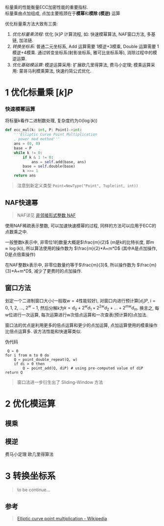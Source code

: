 标量乘的性能衡量ECC加密性能的重要指标.  
标量乘由点加组成, 点加主要瓶颈在于**模幂**和**模除 (模逆)** 运算

优化标量乘方法大致有三类:  
1. *优化标量乘流程*: 优化 $[k]P$ 计算流程, 如: 快速模幂算法, NAF窗口方法, 多基链, 加法链.
2. *转换坐标系*: 普通二元坐标系, Add 运算需要 1模逆+3模乘, Double 运算需要 1模逆+4模乘. 通过转变坐标系(射影坐标系, 雅可比坐标系等), 消除过程中的模逆运算.
3. *优化基础模运算*: 模逆运算采用: 扩展欧几里得算法, 费马小定理; 模乘运算采用: 蒙哥马利模乘算法, 快速约简公式优化.

# 1 优化标量乘 $[k]P$

### 快速模幂运算

将标量k看作二进制数处理, 复杂度约为$\mathbb{O}(\log(k))$

```python
def ecc_mul(k: int, P: Point)->int:
	'''Elliptic Curve Point Multiplication
	, power mod method'''
	ans = (0, 0)
	base = P
	while k != 0:
		if k & 1 != 0:
			ans = self.add(base, ans) 
		base = self.double(base)
		k >>= 1
	return ans
```

> 注意到新定义类型 `Point=NewType("Point", Tuple(int, int))`


## NAF快速幂
> NAF详见 [非邻接形式整数 NAF](../../../数论/非邻接形式整数%20NAF.md)

使用NAF稀疏表示整数, 可以加速快速模幂的过程, 同样的方法可以应用于ECC的点数乘之中.

一般整数k表示中, 非零位1的数量大概是$\frac{m}{2}$ (m是k的比特长度, 即$m\approx \log(k)$), 所以算法使用的操作数为 $\frac{m}{2}*A+m*D$ (其中A是点加操作, D是点倍乘操作)

在NAF整数k表示中, 非零位数量约等于$\frac{m}{3}$, 所以操作数为 $\frac{m}{3}*A+m*D$, 减少了更费时的点加操作.


## 窗口方法

划定一个二进制窗口大小(一般取$w=4$性能较好), 对窗口内进行预计算$[d_{i}]P\text{, i}=0,\ 1,\ 2,\ \dots,\ 2^{w}-1$, 然后分解$k$为$k=d_{0}+2^{w}d_{1}+2^{2w}d_{2}+\dots+2^{mw}d_{m}$. 换言之, 每w位进行一次运算, 每次运算进行w次倍点运算和一次查表(预计算的)点加法. 

窗口法的优点是利用更多的倍点运算和更少的点加运算, 点加运算使用的模乘操作比倍点运算多. 该方法性能和快速幂类似.

伪代码
```
 Q ← 0
for i from m to 0 do
	Q ← point_double_repeat(Q, w)
	if di > 0 then
		Q ← point_add(Q, diP) # using pre-computed value of diP
return Q
```

> 窗口法进一步衍生出了 Sliding-Window 方法

# 2 优化模运算

## 模乘


## 模逆
费马小定理
欧几里得算法

# 3 转换坐标系
> to be continue...



## 参考

> [Elliptic curve point multiplication - Wikipedia](https://en.wikipedia.org/wiki/Elliptic_curve_point_multiplication#Point_doubling) 



